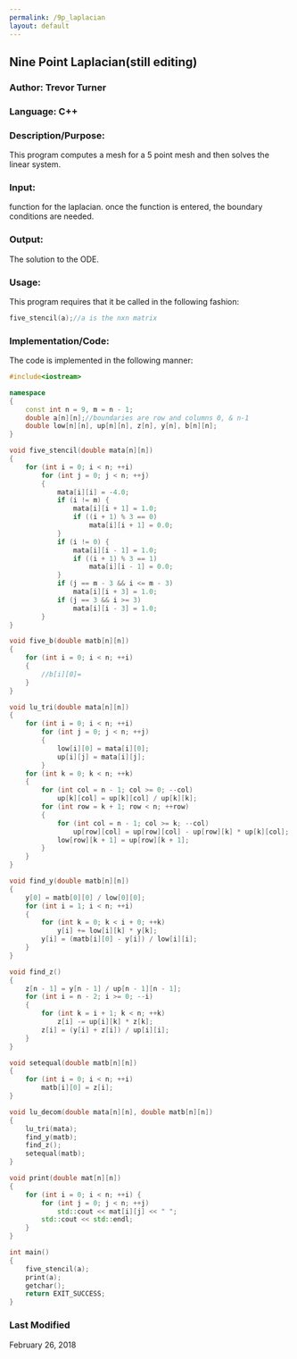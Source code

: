 ```yaml
---
permalink: /9p_laplacian
layout: default
---
```


## Nine Point Laplacian(still editing)
### Author: Trevor Turner
### Language: C++

### Description/Purpose: 
This program computes a mesh for a 5 point mesh and then solves the linear system.

### Input:
function for the laplacian. once the function is entered, the boundary conditions are needed.

### Output: 
The solution to the ODE. 

### Usage:
This program requires that it be called in the following fashion:
```c++
five_stencil(a);//a is the nxn matrix
```

### Implementation/Code:
The code is implemented in the following manner:
```c++
#include<iostream>

namespace
{
	const int n = 9, m = n - 1;
	double a[n][n];//boundaries are row and columns 0, & n-1
	double low[n][n], up[n][n], z[n], y[n], b[n][n];
}

void five_stencil(double mata[n][n])
{
	for (int i = 0; i < n; ++i)
		for (int j = 0; j < n; ++j)
		{
			mata[i][i] = -4.0;
			if (i != m) {
				mata[i][i + 1] = 1.0;
				if ((i + 1) % 3 == 0)
					mata[i][i + 1] = 0.0;
			}
			if (i != 0) {
				mata[i][i - 1] = 1.0;
				if ((i + 1) % 3 == 1)
					mata[i][i - 1] = 0.0;
			}
			if (j == m - 3 && i <= m - 3)
				mata[i][i + 3] = 1.0;
			if (j == 3 && i >= 3)
				mata[i][i - 3] = 1.0;
		}
}

void five_b(double matb[n][n])
{
	for (int i = 0; i < n; ++i)
	{
		//b[i][0]=
	}
}

void lu_tri(double mata[n][n])
{
	for (int i = 0; i < n; ++i)
		for (int j = 0; j < n; ++j)
		{
			low[i][0] = mata[i][0];
			up[i][j] = mata[i][j];
		}
	for (int k = 0; k < n; ++k)
	{
		for (int col = n - 1; col >= 0; --col)
			up[k][col] = up[k][col] / up[k][k];
		for (int row = k + 1; row < n; ++row)
		{
			for (int col = n - 1; col >= k; --col)
				up[row][col] = up[row][col] - up[row][k] * up[k][col];
			low[row][k + 1] = up[row][k + 1];
		}
	}
}

void find_y(double matb[n][n])
{
	y[0] = matb[0][0] / low[0][0];
	for (int i = 1; i < n; ++i)
	{
		for (int k = 0; k < i + 0; ++k)
			y[i] += low[i][k] * y[k];
		y[i] = (matb[i][0] - y[i]) / low[i][i];
	}
}

void find_z()
{
	z[n - 1] = y[n - 1] / up[n - 1][n - 1];
	for (int i = n - 2; i >= 0; --i)
	{
		for (int k = i + 1; k < n; ++k)
			z[i] -= up[i][k] * z[k];
		z[i] = (y[i] + z[i]) / up[i][i];
	}
}

void setequal(double matb[n][n])
{
	for (int i = 0; i < n; ++i)
		matb[i][0] = z[i];
}

void lu_decom(double mata[n][n], double matb[n][n])
{
	lu_tri(mata);
	find_y(matb);
	find_z();
	setequal(matb);
}

void print(double mat[n][n])
{
	for (int i = 0; i < n; ++i) {
		for (int j = 0; j < n; ++j)
			std::cout << mat[i][j] << " ";
		std::cout << std::endl;
	}
}

int main()
{
	five_stencil(a);
	print(a);
	getchar();
	return EXIT_SUCCESS;
}
```

### Last Modified
February 26, 2018

